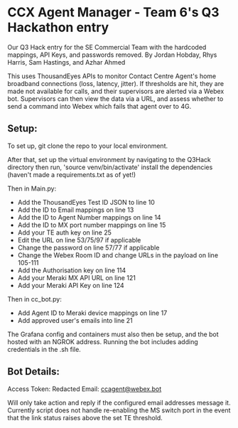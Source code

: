 # CCX Agent Manager - Team 6's Q3 Hackathon entry
Our Q3 Hack entry for the SE Commercial Team with the hardcoded mappings, API Keys, and passwords removed. By Jordan Hobday, Rhys Harris, Sam Hastings, and Azhar Ahmed

This uses ThousandEyes APIs to monitor Contact Centre Agent's home broadband connections (loss, latency, jitter). If thresholds are hit, they are made not available for calls, and their supervisors are alerted via a Webex bot. Supervisors can then view the data via a URL, and assess whether to send a command into Webex which fails that agent over to 4G.

## Setup:
To set up, git clone the repo to your local environment.

After that, set up the virtual environment by navigating to the Q3Hack directory then run, 'source venv/bin/activate' install the dependencies (haven't made a requirements.txt as of yet!)

Then in Main.py:
* Add the ThousandEyes Test ID JSON to line 10
* Add the ID to Email mappings on line 13
* Add the ID to Agent Number mappings on line 14
* Add the ID to MX port number mappings on line 15
* Add your TE auth key on line 25
* Edit the URL on line 53/75/97 if applicable
* Change the password on line 57/77 if applicable
* Change the Webex Room ID and change URLs in the payload on line 105-111
* Add the Authorisation key on line 114
* Add your Meraki MX API URL on line 121
* Add your Meraki API Key on line 124

Then in cc_bot.py:
* Add Agent ID to Meraki device mappings on line 17
* Add approved user's emails into line 21

The Grafana config and containers must also then be setup, and the bot hosted with an NGROK address. Running the bot includes adding credentials in the .sh file.


## Bot Details:

Access Token: Redacted
Email: ccagent@webex.bot

Will only take action and reply if the configured email addresses message it.
Currently script does not handle re-enabling the MS switch port in the event that the link status raises above the set TE threshold.
